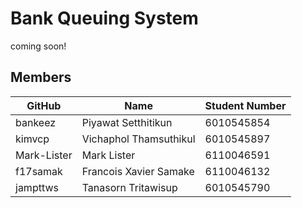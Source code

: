 # Bank Queuing System
coming soon!
## Members

GitHub       |           Name           |              Student Number
-------------|--------------------------|-------------------------------------
bankeez      |   Piyawat Setthitikun    |               6010545854
kimvcp       |   Vichaphol Thamsuthikul |              6010545897
Mark-Lister  |      Mark       Lister    |  6110046591
f17samak    |     Francois   Xavier Samake     |  6110046132
jampttws      |     Tanasorn   Tritawisup     |  6010545790
